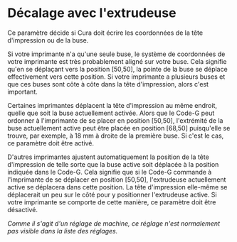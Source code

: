 Décalage avec l'extrudeuse
====
Ce paramètre décide si Cura doit écrire les coordonnées de la tête d'impression ou de la buse.

Si votre imprimante n'a qu'une seule buse, le système de coordonnées de votre imprimante est très probablement aligné sur votre buse. Cela signifie qu'en se déplaçant vers la position [50,50], la pointe de la buse se déplace effectivement vers cette position. Si votre imprimante a plusieurs buses et que ces buses sont côte à côte dans la tête d'impression, alors c'est important.

Certaines imprimantes déplacent la tête d'impression au même endroit, quelle que soit la buse actuellement activée. Alors que le Code-G peut ordonner à l'imprimante de se placer en position [50,50], l'extrémité de la buse actuellement active peut être placée en position [68,50] puisqu'elle se trouve, par exemple, à 18 mm à droite de la première buse. Si c'est le cas, ce paramètre doit être activé.

D'autres imprimantes ajustent automatiquement la position de la tête d'impression de telle sorte que la buse active soit déplacée à la position indiquée dans le Code-G. Cela signifie que si le Code-G commande à l'imprimante de se déplacer en position [50,50], l'extrudeuse actuellement active se déplacera dans cette position. La tête d'impression elle-même se déplacerait un peu sur le côté pour y positionner l'extrudeuse active. Si votre imprimante se comporte de cette manière, ce paramètre doit être désactivé.

*Comme il s'agit d'un réglage de machine, ce réglage n'est normalement pas visible dans la liste des réglages.*
